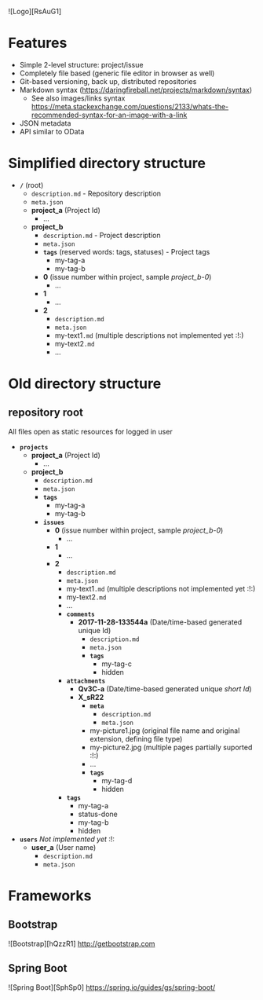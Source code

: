 ![Logo][RsAuG1]

# Features
* Simple 2-level structure: project/issue
* Completely file based (generic file editor in browser as well)
* Git-based versioning, back up, distributed repositories
* Markdown syntax (https://daringfireball.net/projects/markdown/syntax)
  * See also images/links syntax https://meta.stackexchange.com/questions/2133/whats-the-recommended-syntax-for-an-image-with-a-link
* JSON metadata
* API similar to OData

# Simplified directory structure

* **`/`** (root)
    * `description.md` - Repository description
    * `meta.json`
    * **project_a** (Project Id)
        * ...
    * **project_b**
        * `description.md` - Project description
        * `meta.json`
        * **`tags`** (reserved words: tags, statuses) - Project tags
            * my-tag-a
            * my-tag-b
        * **0** (issue number within project, sample _project_b-0_)
            * ...
        * **1**
            * ...
        * **2**
            * `description.md`
            * `meta.json`
            * my-text1`.md` (multiple descriptions not implemented yet :!:)
            * my-text2`.md`
            * ...

# Old directory structure
## repository root
All files open as static resources for logged in user
* **`projects`**
    * **project_a** (Project Id)
        * ...
    * **project_b**
      * `description.md`
      * `meta.json`
      * **`tags`**
        * my-tag-a
        * my-tag-b
      * **`issues`**
         * **0** (issue number within project, sample _project_b-0_)
            * ...
         * **1**
            * ...
         * **2**
            * `description.md`
            * `meta.json`
            * my-text1`.md` (multiple descriptions not implemented yet :!:)
            * my-text2`.md`
            * ...
            * **`comments`**
                * **2017-11-28-133544a** (Date/time-based generated unique Id)
                    * `description.md`
                    * `meta.json`
                    * **`tags`**
                        * my-tag-c
                        * hidden
            * **`attachments`**
                * **Qv3C-a** (Date/time-based generated unique _short Id_)  
                * **X_sR22**
                    * **`meta`**
                        * `description.md`
                        * `meta.json`
                    * my-picture1.jpg (original file name and original extension, defining file type)
                    * my-picture2.jpg (multiple pages partially suported :!:)
                    * ...
                    * **`tags`**
                        * my-tag-d
                        * hidden
            * **`tags`**
                * my-tag-a
                * status-done
                * my-tag-b
                * hidden
* **`users`** *Not implemented yet* :!:
    * **user_a** (User name)
      * `description.md`
      * `meta.json`

# Frameworks
## Bootstrap
![Bootstrap][hQzzR1]
http://getbootstrap.com

## Spring Boot
![Spring Boot][SphSp0]
https://spring.io/guides/gs/spring-boot/
